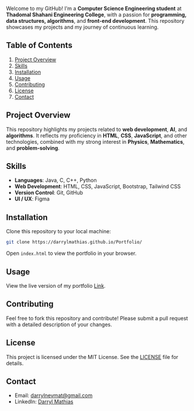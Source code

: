 Welcome to my GitHub! I'm a **Computer Science Engineering student** at **Thadomal Shahani Engineering College**, with a passion for **programming, data structures, algorithms**, and **front-end development**. This repository showcases my projects and my journey of continuous learning.

## Table of Contents

1. [Project Overview](#project-overview)
2. [Skills](#skills)
3. [Installation](#installation)
4. [Usage](#usage)
5. [Contributing](#contributing)
6. [License](#license)
7. [Contact](#contact)

## Project Overview

This repository highlights my projects related to **web development**, **AI**, and **algorithms**. It reflects my proficiency in **HTML**, **CSS**, **JavaScript**, and other technologies, combined with my strong interest in **Physics**, **Mathematics**, and **problem-solving**.

## Skills

- **Languages**: Java, C, C++, Python
- **Web Development**: HTML, CSS, JavaScript, Bootstrap, Tailwind CSS
- **Version Control**: Git, GitHub
- **UI / UX**: Figma

## Installation

Clone this repository to your local machine:

```bash
git clone https://darrylmathias.github.io/Portfolio/
```

Open `index.html` to view the portfolio in your browser.

## Usage

View the live version of my portfolio [Link](https://darrylmathias.github.io/Portfolio).

## Contributing

Feel free to fork this repository and contribute! Please submit a pull request with a detailed description of your changes.

## License

This project is licensed under the MIT License. See the [LICENSE](https://github.com/DarrylMathias/Portfolio/blob/main/LICENSE) file for details.

## Contact

- Email: [darrylnevmat@gmail.com](mailto:darrylnevmat@gmail.com)
- LinkedIn: [Darryl Mathias](https://www.linkedin.com/in/darryl-mathias-020241317/)

<!--
**DarrylMathias/DarrylMathias** is a ✨ _special_ ✨ repository because its `README.md` (this file) appears on your GitHub profile.

Here are some ideas to get you started:

- 🔭 I’m currently working on ...
- 🌱 I’m currently learning ...
- 👯 I’m looking to collaborate on ...
- 🤔 I’m looking for help with ...
- 💬 Ask me about ...
- 📫 How to reach me: ...
- 😄 Pronouns: ...
- ⚡ Fun fact: ...
-->
